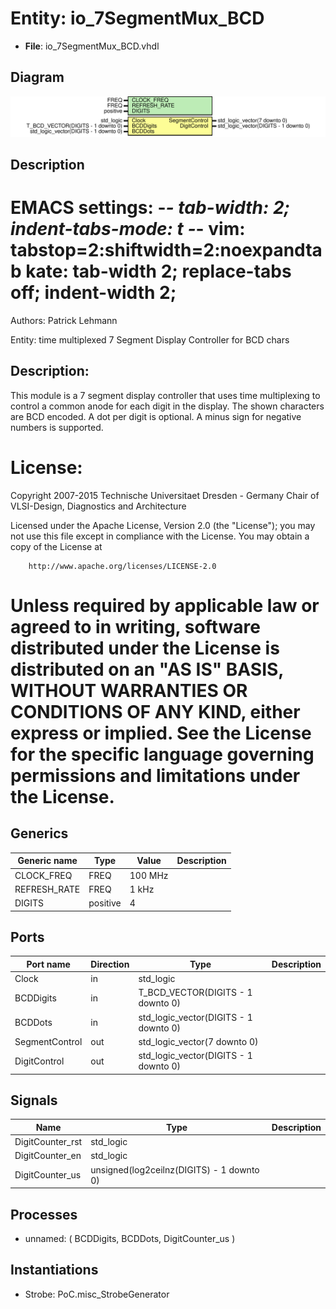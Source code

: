 # Entity: io_7SegmentMux_BCD

- **File**: io_7SegmentMux_BCD.vhdl
## Diagram

![Diagram](io_7SegmentMux_BCD.svg "Diagram")
## Description

 EMACS settings: -*-  tab-width: 2; indent-tabs-mode: t -*-
 vim: tabstop=2:shiftwidth=2:noexpandtab
 kate: tab-width 2; replace-tabs off; indent-width 2;
 =============================================================================
 Authors:				 	Patrick Lehmann

 Entity:				 	time multiplexed 7 Segment Display Controller for BCD chars

 Description:
 -------------------------------------
 This module is a 7 segment display controller that uses time multiplexing
 to control a common anode for each digit in the display. The shown characters
 are BCD encoded. A dot per digit is optional. A minus sign for negative
 numbers is supported.

 License:
 =============================================================================
 Copyright 2007-2015 Technische Universitaet Dresden - Germany
										 Chair of VLSI-Design, Diagnostics and Architecture

 Licensed under the Apache License, Version 2.0 (the "License");
 you may not use this file except in compliance with the License.
 You may obtain a copy of the License at

		http://www.apache.org/licenses/LICENSE-2.0

 Unless required by applicable law or agreed to in writing, software
 distributed under the License is distributed on an "AS IS" BASIS,
 WITHOUT WARRANTIES OR CONDITIONS OF ANY KIND, either express or implied.
 See the License for the specific language governing permissions and
 limitations under the License.
 =============================================================================
## Generics

| Generic name | Type     | Value   | Description |
| ------------ | -------- | ------- | ----------- |
| CLOCK_FREQ   | FREQ     | 100 MHz |             |
| REFRESH_RATE | FREQ     | 1 kHz   |             |
| DIGITS       | positive | 4       |             |
## Ports

| Port name      | Direction | Type                                  | Description |
| -------------- | --------- | ------------------------------------- | ----------- |
| Clock          | in        | std_logic                             |             |
| BCDDigits      | in        | T_BCD_VECTOR(DIGITS - 1 downto 0)     |             |
| BCDDots        | in        | std_logic_vector(DIGITS - 1 downto 0) |             |
| SegmentControl | out       | std_logic_vector(7 downto 0)          |             |
| DigitControl   | out       | std_logic_vector(DIGITS - 1 downto 0) |             |
## Signals

| Name             | Type                                      | Description |
| ---------------- | ----------------------------------------- | ----------- |
| DigitCounter_rst | std_logic                                 |             |
| DigitCounter_en  | std_logic                                 |             |
| DigitCounter_us  | unsigned(log2ceilnz(DIGITS) - 1 downto 0) |             |
## Processes
- unnamed: ( BCDDigits, BCDDots, DigitCounter_us )
## Instantiations

- Strobe: PoC.misc_StrobeGenerator
